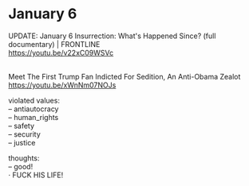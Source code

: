 # January 6

UPDATE: January 6 Insurrection: What's Happened Since? (full documentary) | FRONTLINE  
https://youtu.be/v22xC09WSVc  
&nbsp;
&nbsp;

Meet The First Trump Fan Indicted For Sedition, An Anti-Obama Zealot  
https://youtu.be/xWnNm07NOJs  

violated values:  
– antiautocracy  
– human_rights  
– safety  
– security  
– justice   

thoughts:  
– good!  
· FUCK HIS LIFE!  
